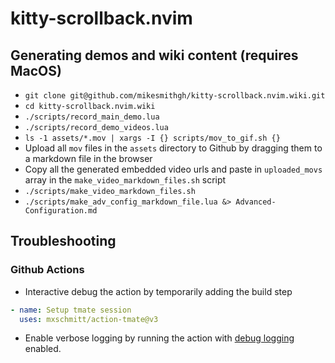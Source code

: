 # kitty-scrollback.nvim

## Generating demos and wiki content (requires MacOS)

- `git clone git@github.com/mikesmithgh/kitty-scrollback.nvim.wiki.git`
- `cd kitty-scrollback.nvim.wiki`
- `./scripts/record_main_demo.lua`
- `./scripts/record_demo_videos.lua`
- `ls -1 assets/*.mov | xargs -I {} scripts/mov_to_gif.sh {}`
- Upload all `mov` files in the `assets` directory to Github by dragging them to a markdown file in the browser
- Copy all the generated embedded video urls and paste in `uploaded_movs` array in the `make_video_markdown_files.sh` script
- `./scripts/make_video_markdown_files.sh`
- `./scripts/make_adv_config_markdown_file.lua &> Advanced-Configuration.md`

## Troubleshooting

### Github Actions
- Interactive debug the action by temporarily adding the build step
```yml
- name: Setup tmate session
  uses: mxschmitt/action-tmate@v3
```
- Enable verbose logging by running the action with [debug logging](https://docs.github.com/en/actions/monitoring-and-troubleshooting-workflows/enabling-debug-logging) enabled.

